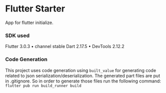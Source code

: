 # Flutter Starter

App for flutter initialize.

### SDK used
Flutter 3.0.3 • channel stable
Dart 2.17.5 • DevTools 2.12.2

### Code Generation
This project uses code generation using ``built_value`` for generating code related to json serialization/deserialization.
The generated part files are put in .gitignore. So in order to generate those files run the following command:
``flutter pub run build_runner build``
